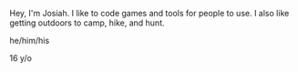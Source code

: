 Hey, I'm Josiah. I like to code games and 
tools for people to use. I also like getting
outdoors to camp, hike, and hunt.

he/him/his

16 y/o
